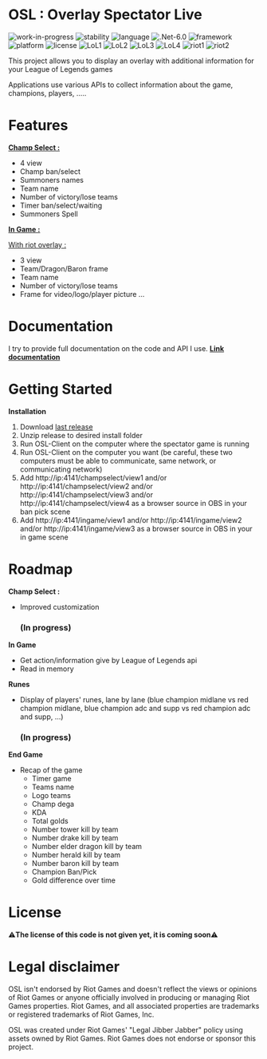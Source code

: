 # **OSL : Overlay Spectator Live**
![work-in-progress](https://img.shields.io/badge/respos%20status-WIP-yellow)
![stability](https://img.shields.io/badge/stability-experimental-orange)
![language](https://img.shields.io/badge/language-c%23-brightgreen)
![.Net-6.0](https://img.shields.io/badge/.NET-6.0-brightgreen)
![framework](https://img.shields.io/badge/framework-blazor-brightgreen)
![platform](https://img.shields.io/badge/platform-windows-brightgreen)
![license](https://img.shields.io/badge/license-comming%20soon-critical)
![LoL1](https://img.shields.io/badge/Game%20Client%20API-League%20of%20Legends-blue)
![LoL2](https://img.shields.io/badge/Game%20Client%20Replay%20API-League%20of%20Legends-blue)
![LoL3](https://img.shields.io/badge/Live%20Events%20API-League%20of%20Legends-blue)
![LoL4](https://img.shields.io/badge/Memory%20Reader-League%20of%20Legends-blue)
![riot1](https://img.shields.io/badge/Web%20API%20Riot-RIOT-blue)
![riot2](https://img.shields.io/badge/CDragon%20API-CDragon-blue)

This project allows you to display an overlay with additional information for your League of Legends games

Applications use various APIs to collect information about the game, champions, players, .....

# **Features**

**[Champ Select :](https://sky-csc.github.io/OSL/serverdoc/intro.html#information-display-with-overlay-in-champ-select)**
- 4 view
- Champ ban/select
- Summoners names
- Team name
- Number of victory/lose teams
- Timer ban/select/waiting
- Summoners Spell

**[In Game :](https://sky-csc.github.io/OSL/serverdoc/intro.html#information-display-with-overlay-in-game)**

[With riot overlay :](https://sky-csc.github.io/OSL/serverdoc/intro.html#with-riot-overlay-)
- 3 view
- Team/Dragon/Baron frame
- Team name
- Number of victory/lose teams
- Frame for video/logo/player picture ...

# **Documentation**
I try to provide full documentation on the code and API I use. **[Link documentation](https://sky-csc.github.io/OSL/)**

# **Getting Started**

**Installation**

1. Download [last release](https://github.com/Sky-CSC/OSL/releases/latest)
2. Unzip release to desired install folder
3. Run OSL-Client on the computer where the spectator game is running
4. Run OSL-Client on the computer you want (be careful, these two computers must be able to communicate, same network, or communicating network)
5. Add http://ip:4141/champselect/view1 and/or http://ip:4141/champselect/view2 and/or 
http://ip:4141/champselect/view3 and/or http://ip:4141/champselect/view4 as a browser source in OBS in your ban pick scene
6. Add http://ip:4141/ingame/view1 and/or http://ip:4141/ingame/view2 and/or http://ip:4141/ingame/view3 as a browser source in OBS in your in game scene

# **Roadmap**

**Champ Select :**
- Improved customization <h3>**(In progress)**</h3>

**In Game**
- Get action/information give by League of Legends api
- Read in memory

**Runes**
- Display of players' runes, lane by lane (blue champion midlane vs red champion midlane, blue champion adc and supp vs red champion adc and supp, ...) <h3>**(In progress)**</h3>

**End Game**
- Recap of the game
  - Timer game
  - Teams name
  - Logo teams
  - Champ dega
  - KDA
  - Total golds
  - Number tower kill by team
  - Number drake kill by team
  - Number elder dragon kill by team
  - Number herald kill by team
  - Number baron kill by team
  - Champion Ban/Pick
  - Gold difference over time


# **License**
⚠️**The license of this code is not given yet, it is coming soon**⚠️


# **Legal disclaimer**
OSL isn't endorsed by Riot Games and doesn't reflect the views or opinions of Riot Games or anyone officially involved in producing or managing Riot Games properties. Riot Games, and all associated properties are trademarks or registered trademarks of Riot Games, Inc.

OSL was created under Riot Games' "Legal Jibber Jabber" policy using assets owned by Riot Games.  Riot Games does not endorse or sponsor this project.